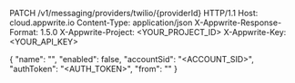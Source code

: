 PATCH /v1/messaging/providers/twilio/{providerId} HTTP/1.1
Host: cloud.appwrite.io
Content-Type: application/json
X-Appwrite-Response-Format: 1.5.0
X-Appwrite-Project: &lt;YOUR_PROJECT_ID&gt;
X-Appwrite-Key: &lt;YOUR_API_KEY&gt;

{
  "name": "<NAME>",
  "enabled": false,
  "accountSid": "<ACCOUNT_SID>",
  "authToken": "<AUTH_TOKEN>",
  "from": "<FROM>"
}
